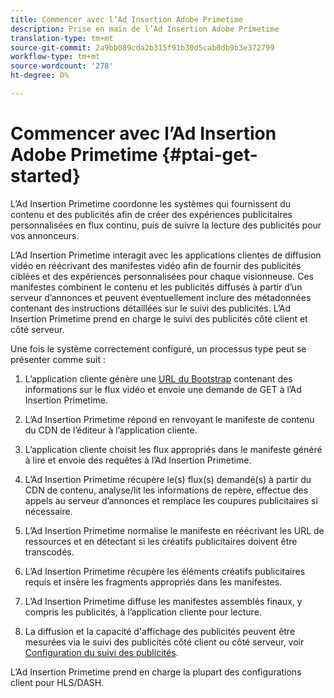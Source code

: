 ```yaml
---
title: Commencer avec l’Ad Insertion Adobe Primetime
description: Prise en main de l’Ad Insertion Adobe Primetime
translation-type: tm+mt
source-git-commit: 2a9bb089cda2b315f91b30d5cab0db9b3e372799
workflow-type: tm+mt
source-wordcount: '278'
ht-degree: 0%

---
```



# Commencer avec l’Ad Insertion Adobe Primetime {#ptai-get-started}

L’Ad Insertion Primetime coordonne les systèmes qui fournissent du contenu et des publicités afin de créer des expériences publicitaires personnalisées en flux continu, puis de suivre la lecture des publicités pour vos annonceurs.

L’Ad Insertion Primetime interagit avec les applications clientes de diffusion vidéo en réécrivant des manifestes vidéo afin de fournir des publicités ciblées et des expériences personnalisées pour chaque visionneuse. Ces manifestes combinent le contenu et les publicités diffusés à partir d’un serveur d’annonces et peuvent éventuellement inclure des métadonnées contenant des instructions détaillées sur le suivi des publicités. L’Ad Insertion Primetime prend en charge le suivi des publicités côté client et côté serveur.

Une fois le système correctement configuré, un processus type peut se présenter comme suit :

1. L’application cliente génère une [URL du Bootstrap](/help/dynamic-ad-insertion/msapi-topics/ms-getting-started/ms-api-query-params.md) contenant des informations sur le flux vidéo et envoie une demande de GET à l’Ad Insertion Primetime.

1. L’Ad Insertion Primetime répond en renvoyant le manifeste de contenu du CDN de l’éditeur à l’application cliente.

1. L’application cliente choisit les flux appropriés dans le manifeste généré à lire et envoie des requêtes à l’Ad Insertion Primetime.

1. L’Ad Insertion Primetime récupère le(s) flux(s) demandé(s) à partir du CDN de contenu, analyse/lit les informations de repère, effectue des appels au serveur d’annonces et remplace les coupures publicitaires si nécessaire.

1. L’Ad Insertion Primetime normalise le manifeste en réécrivant les URL de ressources et en détectant si les créatifs publicitaires doivent être transcodés. <!-- see [Just-in-time ad transcoding](just-in-time-transcoding.md) and [packaging](just-in-time-repackaging.md).-->

1. L’Ad Insertion Primetime récupère les éléments créatifs publicitaires requis et insère les fragments appropriés dans les manifestes.

1. L’Ad Insertion Primetime diffuse les manifestes assemblés finaux, y compris les publicités, à l’application cliente pour lecture.

1. La diffusion et la capacité d&#39;affichage des publicités peuvent être mesurées via le suivi des publicités côté client ou côté serveur, voir [Configuration du suivi des publicités](set-up-ad-tracking.md).

L’Ad Insertion Primetime prend en charge la plupart des configurations client pour HLS/DASH.
